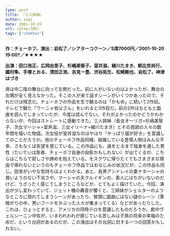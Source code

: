 ```yaml
---
type: post
title: 『三人姉妹』
author: sugi
date: 2001-10-20
url: /play/386/
tags: ["chekhov"]
---
```

**作：チェーホフ、演出：岩松了／シアターコクーン／S席7000円／2001-10-20 19:00?／★★★★**

**出演：田口浩正、広岡由里子、杉嶋美智子、室井滋、緒川たまき、朝比奈尚行、國村隼、手塚とおる、清田正浩、吉見一豊、渋谷拓生、松崎剛也、岩松了、神津はづき**

席は中二階の舞台に向って左側だった。前に人がいないのはよかったが、舞台の左隅が全く見えなかった。そこの人が来て話すシーンがいくつかあったので、それだけは残念だ。チェーホフの作品を生で観るのは「かもめ」に続いて2作目。テレビで観た「ワーニャ伯父さん」をいれると3作目だ。前の2作はもともと戯曲を読んでしまっていたが、今度は読んでない。それがよかったのかどうかわからないが、今回はストレートに感動できた。三人姉妹（長女オーリガ=杉嶋美智子、次女マーシャ=室井滋、三女イリーナ=緒川たまき）とその周囲の人々の数年間を描いた物語。次女役が室井滋なのはやはり『やっぱり猫が好き』を意識してのことだろうか。他のチェーホフ作品同様、結婚している登場人物はみんな不幸、さもなくば失望を感じている。この作品にも、歳をとるまで独身を通した男性（たいていは医者、チェーホフ自身の投影かもしれない）が出てくるが、こちらはこちらで寂しさや諦めを抱えている。モスクワに帰りたくてもさまざまな理由で帰れないというのもチェーホフ作品ではおなじみの状況だが、この作品も同じ。田舎がいやな気持ちはよくわかる。あと、長男アンドレイの妻ナターシャの救いようのない下劣さや、マーシャの夫クルイギンの、善人にはちがいないのだけど、うざったく感じてしまうところなどが、とてもよく描けていた。今回、演出が少し変わっていて、ジェット機の轟音が響くと、三姉妹がシェルターのようなところに隠れてしまうシーンがあったり、冒頭に戯曲にはない謎のシーン（薄暗がりの中、黒いフードをかぶった人々が集まってくる）などがあったりした。これは、ひょっとすると、アメリカの同時テロを意識したものだろうか。劇中ヴェルシーニン中佐が、いまわれわれが感じている苦しみは子孫の将来の幸福のためだ、という台詞があるのだが、この演出はその台詞に対する一つの回答かもしれない。

